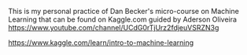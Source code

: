 This is my personal practice of Dan Becker's micro-course on Machine Learning that can be found on Kaggle.com guided by Aderson Oliveira https://www.youtube.com/channel/UCdG0rTjUrz2fdjeuVSRZN3g

https://www.kaggle.com/learn/intro-to-machine-learning